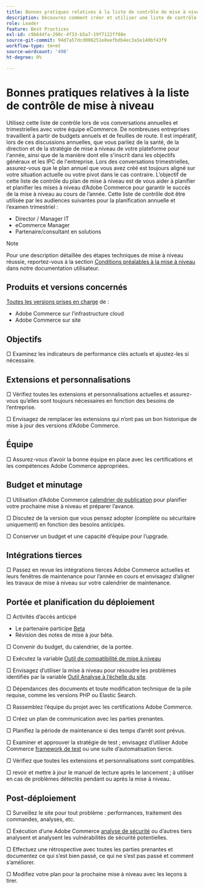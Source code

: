 ```yaml
---
title: Bonnes pratiques relatives à la liste de contrôle de mise à niveau
description: Découvrez comment créer et utiliser une liste de contrôle de mise à niveau pour planifier votre stratégie de mise à niveau Adobe Commerce et Magento Open Source.
role: Leader
feature: Best Practices
exl-id: c9b644fa-290c-4f33-b5a7-19f7122ff08e
source-git-commit: 94d7a57dcd006251e8eefbdb4ec3a5e140bf43f9
workflow-type: tm+mt
source-wordcount: '498'
ht-degree: 0%

---
```


# Bonnes pratiques relatives à la liste de contrôle de mise à niveau

Utilisez cette liste de contrôle lors de vos conversations annuelles et trimestrielles avec votre équipe eCommerce. De nombreuses entreprises travaillent à partir de budgets annuels et de feuilles de route. Il est impératif, lors de ces discussions annuelles, que vous parliez de la santé, de la direction et de la stratégie de mise à niveau de votre plateforme pour l&#39;année, ainsi que de la manière dont elle s&#39;inscrit dans les objectifs généraux et les IPC de l&#39;entreprise. Lors des conversations trimestrielles, assurez-vous que le plan annuel que vous avez créé est toujours aligné sur votre situation actuelle ou votre pivot dans le cas contraire. L’objectif de cette liste de contrôle du plan de mise à niveau est de vous aider à planifier et planifier les mises à niveau d’Adobe Commerce pour garantir le succès de la mise à niveau au cours de l’année. Cette liste de contrôle doit être utilisée par les audiences suivantes pour la planification annuelle et l’examen trimestriel :

- Director / Manager IT
- eCommerce Manager
- Partenaire/consultant en solutions

>[!NOTE]
>
>Pour une description détaillée des étapes techniques de mise à niveau réussie, reportez-vous à la section [Conditions préalables à la mise à niveau](../../../upgrade/prepare/prerequisites.md) dans notre documentation utilisateur.

## Produits et versions concernés

[Toutes les versions prises en charge](../../../release/versions.md) de :

- Adobe Commerce sur l’infrastructure cloud
- Adobe Commerce sur site

## Objectifs

▢ Examinez les indicateurs de performance clés actuels et ajustez-les si nécessaire.

## Extensions et personnalisations

▢ Vérifiez toutes les extensions et personnalisations actuelles et assurez-vous qu’elles sont toujours nécessaires en fonction des besoins de l’entreprise.

▢ Envisagez de remplacer les extensions qui n’ont pas un bon historique de mise à jour des versions d’Adobe Commerce.

## Équipe

▢ Assurez-vous d’avoir la bonne équipe en place avec les certifications et les compétences Adobe Commerce appropriées.

## Budget et minutage

▢ Utilisation d’Adobe Commerce [calendrier de publication](../../../release/schedule.md) pour planifier votre prochaine mise à niveau et préparer l’avance.

▢ Discutez de la version que vous pensez adopter (complète ou sécuritaire uniquement) en fonction des besoins anticipés.

▢ Conserver un budget et une capacité d’équipe pour l’upgrade.

## Intégrations tierces

▢ Passez en revue les intégrations tierces Adobe Commerce actuelles et leurs fenêtres de maintenance pour l’année en cours et envisagez d’aligner les travaux de mise à niveau sur votre calendrier de maintenance.

## Portée et planification du déploiement

▢ Activités d’accès anticipé

- Le partenaire participe [Beta](../../../release/beta.md)
- Révision des notes de mise à jour bêta.

▢ Convenir du budget, du calendrier, de la portée.

▢ Exécutez la variable [Outil de compatibilité de mise à niveau](../../../upgrade/upgrade-compatibility-tool/overview.md)

▢ Envisagez d’utiliser la mise à niveau pour résoudre les problèmes identifiés par la variable [Outil Analyse à l’échelle du site](../../../tools/site-wide-analysis-tool/intro.md).

▢ Dépendances des documents et toute modification technique de la pile requise, comme les versions PHP ou Elastic Search.

▢ Rassemblez l’équipe du projet avec les certifications Adobe Commerce.

▢ Créez un plan de communication avec les parties prenantes.

▢ Planifiez la période de maintenance si des temps d’arrêt sont prévus.

▢ Examiner et approuver la stratégie de test ; envisagez d’utiliser Adobe Commerce [framework de test](https://developer.adobe.com/commerce/testing/) ou une suite d’automatisation tierce.

▢ Vérifiez que toutes les extensions et personnalisations sont compatibles.

▢ revoir et mettre à jour le manuel de lecture après le lancement ; à utiliser en cas de problèmes détectés pendant ou après la mise à niveau.

## Post-déploiement

▢ Surveillez le site pour tout problème : performances, traitement des commandes, analyses, etc.

▢ Exécution d’une Adobe Commerce [analyse de sécurité](https://account.magento.com/scanner/dashboard/) ou d’autres tiers analysent et analysent les vulnérabilités de sécurité potentielles.

▢ Effectuez une rétrospective avec toutes les parties prenantes et documentez ce qui s’est bien passé, ce qui ne s’est pas passé et comment s’améliorer.

▢ Modifiez votre plan pour la prochaine mise à niveau avec les leçons à tirer.
